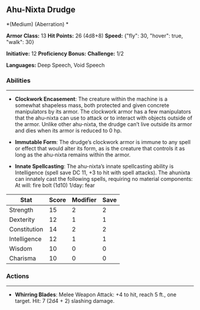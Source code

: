 ## Ahu-Nixta Drudge
*(Medium) (Aberration) *

**Armor Class:** 13
**Hit Points:** 26 (4d8+8)
**Speed:** {"fly": 30, "hover": true, "walk": 30}

**Initiative:** 12
**Proficiency Bonus:**
**Challenge:** 1/2

**Languages:** Deep Speech, Void Speech

### Abilities
 --- 
- **Clockwork Encasement**: The creature within the machine is a somewhat shapeless mass, both protected and given concrete manipulators by its armor. The clockwork armor has a few manipulators that the ahu-nixta can use to attack or to interact with objects outside of the armor. Unlike other ahu-nixta, the drudge can’t live outside its armor and dies when its armor is reduced to 0 hp.

- **Immutable Form**: The drudge’s clockwork armor is immune to any spell or effect that would alter its form, as is the creature that controls it as long as the ahu-nixta remains within the armor.

- **Innate Spellcasting**: The ahu-nixta’s innate spellcasting ability is Intelligence (spell save DC 11, +3 to hit with spell attacks). The ahunixta can innately cast the following spells, requiring no material components:
At will: fire bolt  (1d10)
1/day: fear



| Stat | Score | Modifier | Save |
| ---- | ---- | ---- | ---- |
| Strength | 15 | 2 | 2 |
| Dexterity | 12 | 1 | 1 |
| Constitution | 14 | 2 | 2 |
| Intelligence | 12 | 1 | 1 |
| Wisdom | 10 | 0 | 0 |
| Charisma | 10 | 0 | 0 |

### Actions
 --- 
- **Whirring Blades**: Melee Weapon Attack: +4 to hit, reach 5 ft., one target. Hit: 7 (2d4 + 2) slashing damage.

